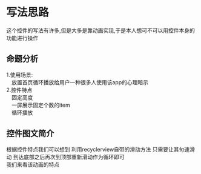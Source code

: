 # 写法思路
这个控件的写法有许多,但是大多是靠动画实现,于是本人想可不可以用控件本身的功能进行操作
## 命题分析

1.使用场景:<br />
&emsp;放置首页循环播放给用户一种很多人使用该app的心理暗示<br />
2.控件特点<br />
&emsp;固定高度<br />
&emsp;一屏展示固定个数的item<br />
&emsp;循环播放<br />
## 控件图文简介
 根据控件特点我们可以想到 利用recyclerview自带的滑动方法 只需要让其匀速滑动 到达底部之后再次到顶部重新滑动作为循环即可<br />
 我们来看该动画的特点<br />
 
